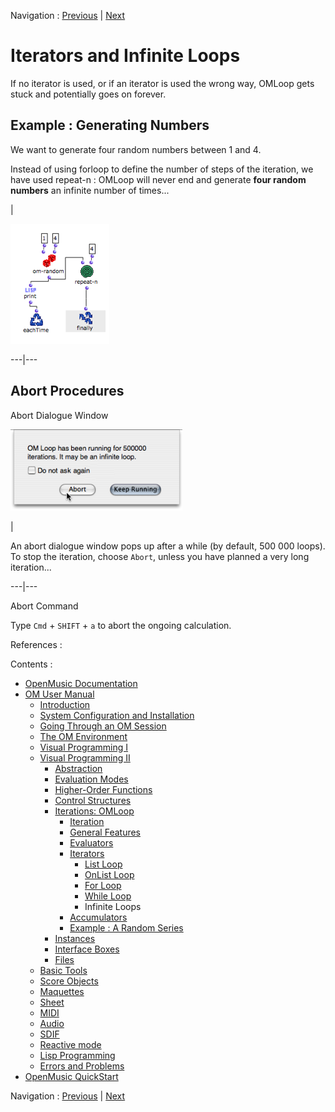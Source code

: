 
Navigation : [Previous](WhileLoop "page précédente\(While Loop\)")
| [Next](LoopAccumulators "Next\(Accumulators\)")

# Iterators and Infinite Loops

If no iterator is used, or if an iterator is used the wrong way, OMLoop gets
stuck and potentially goes on forever.

## Example : Generating Numbers

We want to generate four random numbers between 1 and 4.

Instead of using forloop to define the number of steps of the iteration, we
have used repeat-n : OMLoop will never end and generate **four random
numbers** an infinite number of times...

|

![](../res/infiniteloop.png)  
  
---|---  
  
## Abort Procedures

Abort Dialogue Window

![](../res/ABORT.png)

|

An abort dialogue window pops up after a while (by default, 500 000 loops). To
stop the iteration, choose `Abort`, unless you have planned a very long
iteration...  
  
---|---  
  
Abort Command

Type `Cmd` \+ `SHIFT` \+ `a` to abort the ongoing calculation.

References :

Contents :

  * [OpenMusic Documentation](OM-Documentation)
  * [OM User Manual](OM-User-Manual)
    * [Introduction](00-Contents)
    * [System Configuration and Installation](Installation)
    * [Going Through an OM Session](Goingthrough)
    * [The OM Environment](Environment)
    * [Visual Programming I](BasicVisualProgramming)
    * [Visual Programming II](AdvancedVisualProgramming)
      * [Abstraction](Abstraction)
      * [Evaluation Modes](EvalModes)
      * [Higher-Order Functions](HighOrder)
      * [Control Structures](Control)
      * [Iterations: OMLoop](OMLoop)
        * [Iteration](LoopIntro)
        * [General Features](LoopGeneral)
        * [Evaluators](LoopEvaluators)
        * [Iterators](LoopIterators)
          * [List Loop](ListLoop)
          * [OnList Loop](OnListLoop)
          * [For Loop](ForLoop)
          * [While Loop](WhileLoop)
          * Infinite Loops
        * [Accumulators](LoopAccumulators)
        * [Example : A Random Series](LoopExample)
      * [Instances](Instances)
      * [Interface Boxes](InterfaceBoxes)
      * [Files](Files)
    * [Basic Tools](BasicObjects)
    * [Score Objects](ScoreObjects)
    * [Maquettes](Maquettes)
    * [Sheet](Sheet)
    * [MIDI](MIDI)
    * [Audio](Audio)
    * [SDIF](SDIF)
    * [Reactive mode](Reactive)
    * [Lisp Programming](Lisp)
    * [Errors and Problems](errors)
  * [OpenMusic QuickStart](QuickStart-Chapters)

Navigation : [Previous](WhileLoop "page précédente\(While Loop\)")
| [Next](LoopAccumulators "Next\(Accumulators\)")

